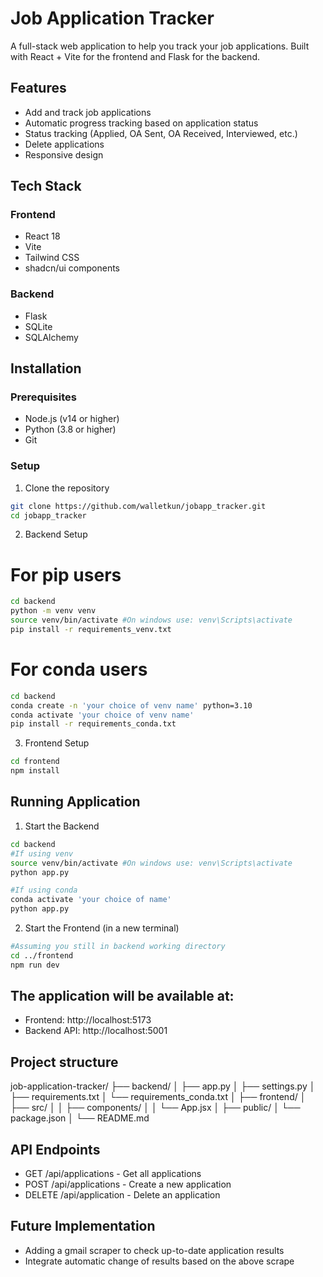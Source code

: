 # Job Application Tracker

A full-stack web application to help you track your job applications. Built with React + Vite for the frontend and Flask for the backend.

## Features

- Add and track job applications
- Automatic progress tracking based on application status
- Status tracking (Applied, OA Sent, OA Received, Interviewed, etc.)
- Delete applications
- Responsive design

## Tech Stack

### Frontend
- React 18
- Vite
- Tailwind CSS
- shadcn/ui components

### Backend
- Flask
- SQLite
- SQLAlchemy

## Installation

### Prerequisites
- Node.js (v14 or higher)
- Python (3.8 or higher)
- Git

### Setup

1. Clone the repository
```bash
git clone https://github.com/walletkun/jobapp_tracker.git
cd jobapp_tracker
```


2. Backend Setup

# For pip users
```bash
cd backend
python -m venv venv
source venv/bin/activate #On windows use: venv\Scripts\activate
pip install -r requirements_venv.txt
```

# For conda users
```bash
cd backend
conda create -n 'your choice of venv name' python=3.10
conda activate 'your choice of venv name'
pip install -r requirements_conda.txt
```


3. Frontend Setup
```bash
cd frontend
npm install
```


## Running Application

1. Start the Backend
```bash
cd backend
#If using venv
source venv/bin/activate #On windows use: venv\Scripts\activate
python app.py

#If using conda
conda activate 'your choice of name' 
python app.py
```


2. Start the Frontend (in a new terminal)
```bash
#Assuming you still in backend working directory
cd ../frontend
npm run dev
```


## The application will be available at:
 - Frontend: http://localhost:5173
 - Backend API: http://localhost:5001


## Project structure
job-application-tracker/
├── backend/
│   ├── app.py
│   ├── settings.py
│   ├── requirements.txt
│   └── requirements_conda.txt
│
├── frontend/
│   ├── src/
│   │   ├── components/
│   │   └── App.jsx
│   ├── public/
│   └── package.json
│
└── README.md


## API Endpoints
- GET /api/applications - Get all applications
- POST /api/applications - Create a new application
- DELETE /api/application - Delete an application




## Future Implementation
- Adding a gmail scraper to check up-to-date application results
- Integrate automatic change of results based on the above scrape